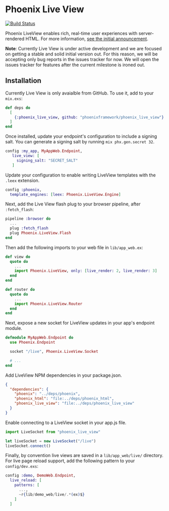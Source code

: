 # Phoenix Live View

[![Build Status](https://travis-ci.com/phoenixframework/phoenix_live_view.svg?token=Dc4VoVYF33Y2H4Gy8pGi&branch=master)](https://travis-ci.com/phoenixframework/phoenix_live_view)

Phoenix LiveView enables rich, real-time user experiences with server-rendered HTML. For more information, [see the initial announcement](https://dockyard.com/blog/2018/12/12/phoenix-liveview-interactive-real-time-apps-no-need-to-write-javascript).

**Note**: Currently Live View is under active development and we are focused on getting a stable and solid initial version out. For this reason, we will be accepting only bug reports in the issues tracker for now. We will open the issues tracker for features after the current milestone is ironed out.

## Installation

Currently Live View is only avaialble from GitHub. To use it, add to your `mix.exs`:

```elixir
def deps do
  [
    {:phoenix_live_view, github: "phoenixframework/phoenix_live_view"}
  ]
end
```

Once installed, update your endpoint's configuration to include a signing salt. You can generate a signing salt by running `mix phx.gen.secret 32`.

```elixir
config :my_app, MyAppWeb.Endpoint,
   live_view: [
     signing_salt: "SECRET_SALT"
   ]
```

Update your configuration to enable writing LiveView templates with the `.leex` extension.

```elixir
config :phoenix,
  template_engines: [leex: Phoenix.LiveView.Engine]
```

Next, add the Live View flash plug to your browser pipeline, after `:fetch_flash`:

```elixir
pipeline :browser do
  ...
  plug :fetch_flash
  plug Phoenix.LiveView.Flash
end
```

Then add the following imports to your web file in `lib/app_web.ex`:

```elixir
def view do
  quote do
    ...
    import Phoenix.LiveView, only: [live_render: 2, live_render: 3]
  end
end

def router do
  quote do
    ...
    import Phoenix.LiveView.Router
  end
end
```

Next, expose a new socket for LiveView updates in your app's endpoint module.

```elixir
defmodule MyAppWeb.Endpoint do
  use Phoenix.Endpoint

  socket "/live", Phoenix.LiveView.Socket

  # ...
end
```

Add LiveView NPM dependencies in your package.json.

```json
{
  "dependencies": {
    "phoenix": "../deps/phoenix",
    "phoenix_html": "file:../deps/phoenix_html",
    "phoenix_live_view": "file:../deps/phoenix_live_view"
  }
}
```

Enable connecting to a LiveView socket in your app.js file.

```javascript
import LiveSocket from "phoenix_live_view"

let liveSocket = new LiveSocket("/live")
liveSocket.connect()
```

Finally, by convention live views are saved in a `lib/app_web/live/`
directory. For live page reload support, add the following pattern to
your `config/dev.exs`:

```elixir
config :demo, DemoWeb.Endpoint,
  live_reload: [
    patterns: [
      ...,
      ~r{lib/demo_web/live/.*(ex)$}
    ]
  ]
```
